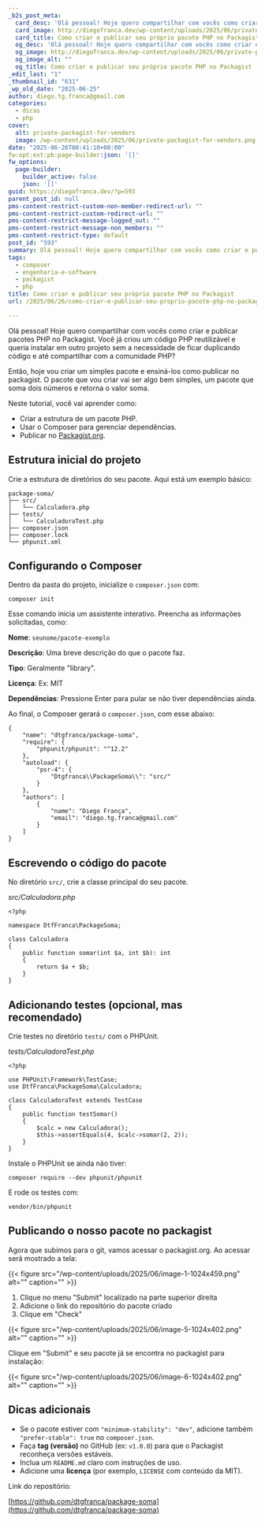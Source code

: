 ```yaml
---
_b2s_post_meta:
  card_desc: 'Olá pessoal! Hoje quero compartilhar com vocês como criar e publicar pacotes PHP no Packagist. Você já criou um código PHP reutilizável e queria instalar '
  card_image: http://diegofranca.dev/wp-content/uploads/2025/06/private-packagist-for-vendors.png
  card_title: Como criar e publicar seu próprio pacote PHP no Packagist
  og_desc: 'Olá pessoal! Hoje quero compartilhar com vocês como criar e publicar pacotes PHP no Packagist. Você já criou um código PHP reutilizável e queria instalar '
  og_image: http://diegofranca.dev/wp-content/uploads/2025/06/private-packagist-for-vendors.png
  og_image_alt: ""
  og_title: Como criar e publicar seu próprio pacote PHP no Packagist
_edit_last: "1"
_thumbnail_id: "631"
_wp_old_date: "2025-06-25"
author: diego.tg.franca@gmail.com
categories:
  - dicas
  - php
cover:
  alt: private-packagist-for-vendors
  image: /wp-content/uploads/2025/06/private-packagist-for-vendors.png
date: "2025-06-26T00:41:10+00:00"
fw:opt:ext:pb:page-builder:json: '[]'
fw_options:
  page-builder:
    builder_active: false
    json: '[]'
guid: https://diegofranca.dev/?p=593
parent_post_id: null
pms-content-restrict-custom-non-member-redirect-url: ""
pms-content-restrict-custom-redirect-url: ""
pms-content-restrict-message-logged_out: ""
pms-content-restrict-message-non_members: ""
pms-content-restrict-type: default
post_id: "593"
summary: Olá pessoal! Hoje quero compartilhar com vocês como criar e publicar pacotes PHP no Packagist. Você já criou um código PHP reutilizável e queria instalar em outro projeto sem a necessidade de ficar duplicando código e até compartilhar com a comunidade PHP?
tags:
  - composer
  - engenharia-e-software
  - packagist
  - php
title: Como criar e publicar seu próprio pacote PHP no Packagist
url: /2025/06/26/como-criar-e-publicar-seu-proprio-pacote-php-no-packagist/

---
```

Olá pessoal! Hoje quero compartilhar com vocês como criar e publicar pacotes PHP no Packagist. Você já criou um código PHP reutilizável e queria instalar em outro projeto sem a necessidade de ficar duplicando código e até compartilhar com a comunidade PHP?

Então, hoje vou criar um simples pacote e ensiná-los como publicar no packagist. O pacote que vou criar vai ser algo bem simples, um pacote que soma dois números e retorna o valor soma.

Neste tutorial, você vai aprender como:

- Criar a estrutura de um pacote PHP.
- Usar o Composer para gerenciar dependências.
- Publicar no [Packagist.org](https://packagist.org/).

## Estrutura inicial do projeto

Crie a estrutura de diretórios do seu pacote. Aqui está um exemplo básico:

```
package-soma/
├── src/
│   └── Calculadora.php
├── tests/
│   └── CalculadoraTest.php
├── composer.json
├── composer.lock
└── phpunit.xml

```

## Configurando o Composer

Dentro da pasta do projeto, inicialize o `composer.json` com:

```
composer init
```

Esse comando inicia um assistente interativo. Preencha as informações solicitadas, como:

**Nome**: `seunome/pacote-exemplo`

**Descrição**: Uma breve descrição do que o pacote faz.

**Tipo**: Geralmente "library".

**Licença**: Ex: MIT

**Dependências**: Pressione Enter para pular se não tiver dependências ainda.

Ao final, o Composer gerará o `composer.json`, com esse abaixo:

```
{
    "name": "dtgfranca/package-soma",
    "require": {
        "phpunit/phpunit": "^12.2"
    },
    "autoload": {
        "psr-4": {
            "Dtgfranca\\PackageSoma\\": "src/"
        }
    },
    "authors": [
        {
            "name": "Diego França",
            "email": "diego.tg.franca@gmail.com"
        }
    ]
}
```

## **Escrevendo o código do pacote**

No diretório `src/`, crie a classe principal do seu pacote.

_src/Calculadora.php_

```
<?php

namespace DtfFranca\PackageSoma;

class Calculadora
{
    public function somar(int $a, int $b): int
    {
        return $a + $b;
    }
}

```

## Adicionando testes (opcional, mas recomendado)

Crie testes no diretório `tests/` com o PHPUnit.

_tests/CalculadoraTest.php_

```
<?php

use PHPUnit\Framework\TestCase;
use DtfFranca\PackageSoma\Calculadora;

class CalculadoraTest extends TestCase
{
    public function testSomar()
    {
        $calc = new Calculadora();
        $this->assertEquals(4, $calc->somar(2, 2));
    }
}
```

Instale o PHPUnit se ainda não tiver:

```
composer require --dev phpunit/phpunit
```

E rode os testes com:

```
vendor/bin/phpunit
```

## Publicando o nosso pacote no packagist

Agora que subimos para o git, vamos acessar o packagist.org. Ao acessar será mostrado a tela:

{{< figure src="/wp-content/uploads/2025/06/image-1-1024x459.png" alt="" caption="" >}}

1. Clique no menu "Submit" localizado na parte superior direita
1. Adicione o link do repositório do pacote criado
1. Clique em "Check"

{{< figure src="/wp-content/uploads/2025/06/image-5-1024x402.png" alt="" caption="" >}}

Clique em "Submit" e seu pacote já se encontra no packagist para instalação:

{{< figure src="/wp-content/uploads/2025/06/image-6-1024x402.png" alt="" caption="" >}}

## Dicas adicionais

- Se o pacote estiver com `"minimum-stability": "dev"`, adicione também `"prefer-stable": true` no `composer.json`.
- Faça **tag (versão)** no GitHub (ex: `v1.0.0`) para que o Packagist reconheça versões estáveis.
- Inclua um `README.md` claro com instruções de uso.
- Adicione uma **licença** (por exemplo, `LICENSE` com conteúdo da MIT).

Link do repositório:

[https://github.com/dtgfranca/package-soma](https://github.com/dtgfranca/package-soma)
